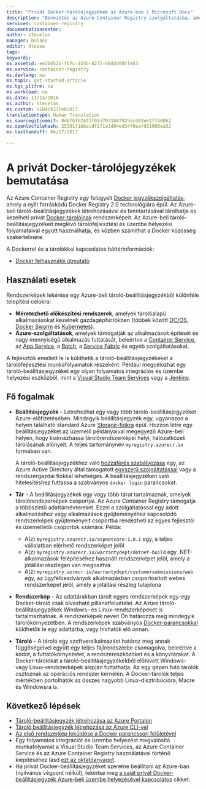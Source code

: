 ```yaml
---
title: "Privát Docker-tárolójegyzékek az Azure-ban | Microsoft Docs"
description: "Bevezetés az Azure Container Registry szolgáltatásba, amely felhőalapú, felügyelt és magán Docker-beállításjegyzékeket biztosít."
services: container-registry
documentationcenter: 
author: stevelas
manager: balans
editor: dlepow
tags: 
keywords: 
ms.assetid: ee2b652b-fb7c-455b-8275-b8d4d08ffeb3
ms.service: container-registry
ms.devlang: na
ms.topic: get-started-article
ms.tgt_pltfrm: na
ms.workload: na
ms.date: 11/14/2016
ms.author: stevelas
ms.custom: H1Hack27Feb2017
translationtype: Human Translation
ms.sourcegitcommit: 0d6f6fb24f1f01d703104f925dcd03ee1ff46062
ms.openlocfilehash: 25301f1bbacdf2f1e3d04ed3470eafd31098ea32
ms.lasthandoff: 04/17/2017

---
```

# <a name="introduction-to-private-docker-container-registries"></a>A privát Docker-tárolójegyzékek bemutatása


Az Azure Container Registry egy felügyelt [Docker jegyzékszolgáltatás](https://docs.docker.com/registry/), amely a nyílt forráskódú Docker Registry 2.0 technológiára épül. Az Azure-beli tároló-beállításjegyzékek létrehozásával és fenntartásával tárolhatja és kezelheti privát [Docker-tárolóinak](https://www.docker.com/what-docker) rendszerképeit. Az Azure-beli tároló-beállításjegyzékeit meglévő tárolófejlesztési és üzembe helyezési folyamataival együtt használhatja, és közben számíthat a Docker közösség szakértelmére.

A Dockerrel és a tárolókkal kapcsolatos háttérinformációk:

* [Docker felhasználói útmutató](https://docs.docker.com/engine/userguide/)




## <a name="use-cases"></a>Használati esetek
Rendszerképek lekérése egy Azure-beli tároló-beállításjegyzékből különféle telepítési célokra:

* **Méretezhető előkészítési rendszerek**, amelyek tárolóalapú alkalmazásokat kezelnek gazdagépfürtökben (többek között [DC/OS](https://docs.mesosphere.com/), [Docker Swarm](https://docs.docker.com/swarm/) és [Kubernetes](http://kubernetes.io/docs/)).
* **Azure-szolgáltatások**, amelyek támogatják az alkalmazások építését és nagy mennyiségű alkalmazás futtatását, beleértve a [Container Service](../container-service/index.md), az [App Service](/app-service/index.md), a [Batch](../batch/index.md), a [Service Fabric](../service-fabric/index.md) és egyéb szolgáltatásokat.

A fejlesztők emellett le is küldhetik a tároló-beállításjegyzékeket a tárolófejlesztési munkafolyamatok részeként. Például megcélozhat egy tároló-beállításjegyzéket egy olyan folyamatos integrációs és üzembe helyezési eszközből, mint a [Visual Studio Team Services](https://www.visualstudio.com/docs/overview) vagy a [Jenkins](https://jenkins.io/).





## <a name="key-concepts"></a>Fő fogalmak
* **Beállításjegyzék** – Létrehozhat egy vagy több tároló-beállításjegyzéket Azure-előfizetésében. Mindegyik beállításjegyzék egy, ugyanazon a helyen található standard Azure [Storage-fiókra](../storage/storage-introduction.md) épül. Hozzon létre egy beállításjegyzéket az üzemelő példányaival megegyező Azure-beli helyen, hogy kiaknázhassa tárolórendszerképei helyi, hálózatközeli tárolásának előnyeit. A teljes tartománynév `myregistry.azurecr.io` formában van.

  A tároló-beállításjegyzékhez való [hozzáférés szabályozása](container-registry-authentication.md) egy, az Azure Active Directory által támogatott [egyszerű szolgáltatással](../active-directory/active-directory-application-objects.md) vagy a rendszergazdai fiókkal lehetséges. A beállításjegyzéken való hitelesítéshez futtassa a szabványos `docker login` parancsokat.

* **Tár** – A beállításjegyzékek egy vagy több tárat tartalmaznak, amelyek tárolórendszerképek csoportjai. Az Azure Container Registry támogatja a többszintű adattárnévtereket. Ezzel a szolgáltatással egy adott alkalmazáshoz vagy alkalmazások gyűjteményéhez kapcsolódó rendszerképek gyűjteményeit csoportba rendezheti az egyes fejlesztői és üzemeltetői csoportok számára. Példa:

  * A(z) `myregistry.azurecr.io/aspnetcore:1.0.1` egy, a teljes vállalatban elérhető rendszerképet jelöl
  * A(z) `myregistry.azurecr.io/warrantydept/dotnet-build` egy .NET-alkalmazások felépítéséhez használt rendszerképet jelöl, amely a jótállási részlegen van megosztva
  * A(z) `myregistry.azrecr.io/warrantydept/customersubmissions/web` egy, az ügyfélbeadványok alkalmazásban csoportosított webes rendszerképet jelöl, amely a jótállási részleg tulajdona

* **Rendszerkép** – Az adattárakban tárolt egyes rendszerképek egy-egy Docker-tároló csak olvasható pillanatfelvételei. Az Azure tároló-beállításjegyzékek Windows- és Linux-rendszerképeket is tartalmazhatnak. A rendszerképek neveit Ön határozza meg mindegyik tárolókörnyezetben. A rendszerképek szabványos [Docker-parancsokkal](https://docs.docker.com/engine/reference/commandline/) küldhetők le egy adattárba, vagy hívhatók elő onnan.

* **Tároló** – A tároló egy szoftveralkalmazást határoz meg annak függőségeivel együtt egy teljes fájlrendszerbe csomagolva, beleértve a kódot, a futtatókörnyezetet, a rendszereszközöket és a könyvtárakat. A Docker-tárolókat a tároló-beállításjegyzékekből előhívott Windows- vagy Linux-rendszerképek alapján futtathatja. Az egy gépen futó tárolók osztoznak az operációs rendszer kernelén. A Docker-tárolók teljes mértékben portolhatók az összes nagyobb Linux-disztribúcióra, Macre és Windowsra is.




## <a name="next-steps"></a>Következő lépések
* [Tároló-beállításjegyzék létrehozása az Azure Portalon](container-registry-get-started-portal.md)
* [Tároló beállításjegyzék létrehozása az Azure CLI-vel](container-registry-get-started-azure-cli.md)
* [Az első rendszerkép leküldése a Docker parancssori felületével](container-registry-get-started-docker-cli.md)
* Egy folyamatos integrációt és üzembe helyezést megvalósító munkafolyamat a Visual Studio Team Services, az Azure Container Service és az Azure Container Registry használatával történő kiépítéséhez lásd [ezt az oktatóanyagot](../container-service/container-service-setup-ci-cd.md).
* Ha privát Docker-beállításjegyzéket szeretne beállítani az Azure-ban (nyilvános végpont nélkül), tekintse meg [a saját privát Docker-beállításjegyzék Azure-beli üzembe helyezésével kapcsolatos](../virtual-machines/virtual-machines-linux-docker-registry-in-blob-storage.md) cikket.


